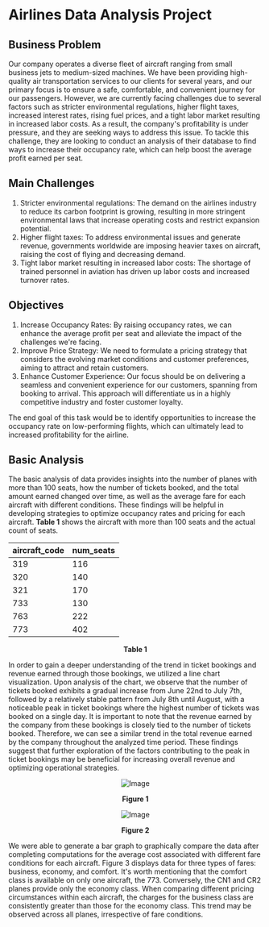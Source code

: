 # Airlines Data Analysis Project

## Business Problem
Our company operates a diverse fleet of aircraft ranging from small business jets to medium-sized machines. We have been providing high-quality air transportation services to our clients for several years, and our primary focus is to ensure a safe, comfortable, and convenient journey for our passengers. However, we are currently facing challenges due to several factors such as stricter environmental regulations, higher flight taxes, increased interest rates, rising fuel prices, and a tight labor market resulting in increased labor costs. As a result, the company's profitability is under pressure, and they are seeking ways to address this issue. To tackle this challenge, they are looking to conduct an analysis of their database to find ways to increase their occupancy rate, which can help boost the average profit earned per seat.

## Main Challenges
1. Stricter environmental regulations: The demand on the airlines industry to reduce its carbon footprint is growing, resulting in more stringent environmental laws that increase operating costs and restrict expansion potential.
2. Higher flight taxes: To address environmental issues and generate revenue, governments worldwide are imposing heavier taxes on aircraft, raising the cost of flying and decreasing demand.
3. Tight labor market resulting in increased labor costs: The shortage of trained personnel in aviation has driven up labor costs and increased turnover rates.

## Objectives
1. Increase Occupancy Rates: By raising occupancy rates, we can enhance the average profit per seat and alleviate the impact of the challenges we're facing.
2. Improve Price Strategy: We need to formulate a pricing strategy that considers the evolving market conditions and customer preferences, aiming to attract and retain customers.
3. Enhance Customer Experience: Our focus should be on delivering a seamless and convenient experience for our customers, spanning from booking to arrival. This approach will differentiate us in a highly competitive industry and foster customer loyalty.

The end goal of this task would be to identify opportunities to increase the occupancy rate on low-performing flights, which can ultimately lead to increased profitability for the airline.

## Basic Analysis
The basic analysis of data provides insights into the number of planes with more than 100 seats, how the number of tickets booked, and the total amount earned changed over time, as well as the average fare for each aircraft with different conditions. These findings will be helpful in developing strategies to optimize occupancy rates and pricing for each aircraft. **Table 1** shows the aircraft with more than 100 seats and the actual count of seats.

<div align="center">

| aircraft_code | num_seats |
|---------------|-----------|
| 319           | 116       |
| 320           | 140       |
| 321           | 170       |
| 733           | 130       |
| 763           | 222       |
| 773           | 402       |

**Table 1**

</div>

In order to gain a deeper understanding of the trend in ticket bookings and revenue earned through those bookings, we utilized a line chart visualization. Upon analysis of the chart, we observe that the number of tickets booked exhibits a gradual increase from June 22nd to July 7th, followed by a relatively stable pattern from July 8th until August, with a noticeable peak in ticket bookings where the highest number of tickets was booked on a single day. It is important to note that the revenue earned by the company from these bookings is closely tied to the number of tickets booked. Therefore, we can see a similar trend in the total revenue earned by the company throughout the analyzed time period. These findings suggest that further exploration of the factors contributing to the peak in ticket bookings may be beneficial for increasing overall revenue and optimizing operational strategies.

<div align="center">

![Image](https://i.ibb.co/whN1cvF/Image-1.png)

**Figure 1**
</div>

<div align="center">

![Image](https://i.ibb.co/Jxy2rJ7/Image-3.png)

**Figure 2**
</div>

We were able to generate a bar graph to graphically compare the data after completing computations for the average cost associated with different fare conditions for each aircraft. Figure 3 displays data for three types of fares: business, economy, and comfort. It's worth mentioning that the comfort class is available on only one aircraft, the 773. Conversely, the CN1 and CR2 planes provide only the economy class. When comparing different pricing circumstances within each aircraft, the charges for the business class are consistently greater than those for the economy class. This trend may be observed across all planes, irrespective of fare conditions.



















                                                                                        
